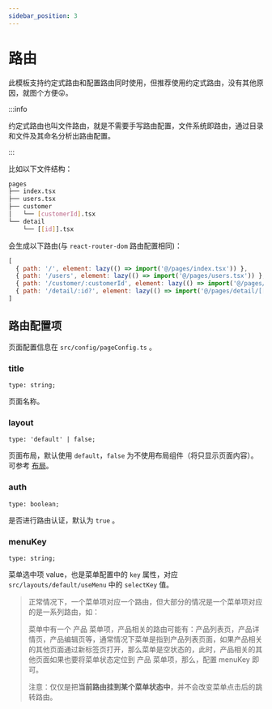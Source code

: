 ```yaml
---
sidebar_position: 3
---
```


# 路由

此模板支持约定式路由和配置路由同时使用，但推荐使用约定式路由，没有其他原因，就图个方便😛。

<!-- ## 约定式路由 -->

:::info 

约定式路由也叫文件路由，就是不需要手写路由配置，文件系统即路由，通过目录和文件及其命名分析出路由配置。

:::

比如以下文件结构：

```bash
pages
├── index.tsx
├── users.tsx
├── customer
│   └── [customerId].tsx
└── detail
    └── [[id]].tsx
```

会生成以下路由(与 `react-router-dom` 路由配置相同)：

```javascript
[
  { path: '/', element: lazy(() => import('@/pages/index.tsx')) },
  { path: '/users', element: lazy(() => import('@/pages/users.tsx')) },
  { path: '/customer/:customerId', element: lazy(() => import('@/pages/customer/[customerId].tsx')) },
  { path: '/detail/:id?', element: lazy(() => import('@/pages/detail/[[id]].tsx')) }
]
```
## 路由配置项

页面配置信息在 `src/config/pageConfig.ts` 。

### title

`type: string;`

页面名称。

### layout

`type: 'default' | false;`

页面布局，默认使用 `default`，`false` 为不使用布局组件（将只显示页面内容）。可参考 [布局](/docs/guide/layout)。

### auth

`type: boolean;`

是否进行路由认证，默认为 `true` 。

### menuKey

`type: string;`

菜单选中项 value，也是菜单配置中的 `key` 属性，对应 `src/layouts/default/useMenu` 中的 `selectKey` 值。

> 正常情况下，一个菜单项对应一个路由，但大部分的情况是一个菜单项对应的是一系列路由，如：
>
> 菜单中有一个 产品 菜单项，产品相关的路由可能有：产品列表页，产品详情页，产品编辑页等，通常情况下菜单是指到产品列表页面，如果产品相关的其他页面通过新标签页打开，那么菜单是空状态的，此时，产品相关的其他页面如果也要将菜单状态定位到 产品 菜单项，那么，配置 menuKey 即可。
> 
> 注意：仅仅是把**当前路由挂到某个菜单状态中**，并不会改变菜单点击后的跳转路由。







<!-- :::tip 设计

在设计约定式路由时，除了要考虑路由嵌套，路由参数，路由认证等问题外，还需考虑一个问题：页面配置（如: 页面名称，是否要使用Layout等），以及该如何设计。有考虑过挂到页面组件的静态属性上，或者在路由页面文件内单独导出一个配置对象，再者像小程序一样单独提供一个配置文件。再三考虑下还是提供一个集中的配置文件用来配置路由所需的配置（当然，这个决策相比前三者来说功能点比较离散，但是能更直观的看出哪些页面做了特殊配置以及后期维护起来更方便）。

::: -->

